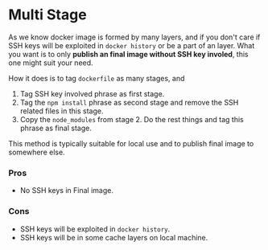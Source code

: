 # Multi Stage

As we know docker image is formed by many layers, and if you don't care if SSH keys will be exploited in `docker history` or be a part of an layer. What you want is to only **publish an final image without SSH key involed**, this one might suit your need.

How it does is to tag `dockerfile` as many stages, and
1. Tag SSH key involved phrase as first stage.
2. Tag the `npm install` phrase as second stage and remove the SSH related files in this stage.
3. Copy the `node_modules` from stage 2. Do the rest things and tag this phrase as final stage.

This method is typically suitable for local use and to publish final image to somewhere else.

### Pros
- No SSH keys in Final image.

### Cons
- SSH keys will be exploited in `docker history`.
- SSH keys will be in some cache layers on local machine.
